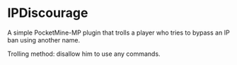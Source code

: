 IPDiscourage
===
A simple PocketMine-MP plugin that trolls a player who tries to bypass an IP ban using another name.

Trolling method: disallow him to use any commands.
